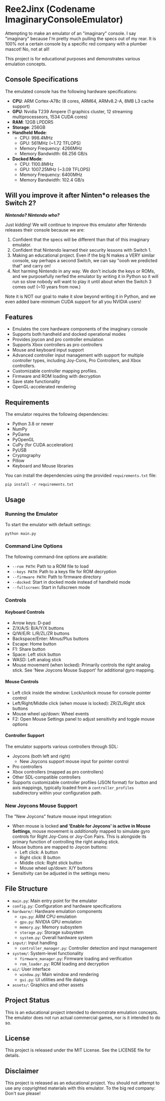 # Ree2Jinx (Codename ImaginaryConsoleEmulator)

Attempting to make an emulator of an "imaginary" console. I say "imaginary" because I'm pretty much pulling the specs out of my rear. It is 100% not a certain console by a specific red company with a plumber mascot! No, not at all!

This project is for educational purposes and demonstrates various emulation concepts.

## Console Specifications

The emulated console has the following hardware specifications:

- **CPU**: ARM Cortex-A78c (8 cores, ARM64, ARMv8.2-A, 8MB L3 cache support)
- **GPU**: Nvidia T239 Ampere (1 graphics cluster, 12 streaming multiprocesseors, 1534 CUDA cores)
- **RAM**: 12GB LPDDR5
- **Storage**: 256GB
- **Handheld Mode**: 
  - CPU: 998.4MHz
  - GPU: 561MHz (~1.72 TFLOPS)
  - Memory Frequency: 4266MHz
  - Memory Bandwidth: 68.256 GB/s
- **Docked Mode**: 
  - CPU: 1100.8MHz
  - GPU: 1007.25MHz (~3.09 TFLOPS)
  - Memory Frequency: 6400MHz
  - Memory Bandwidth: 102.4 GB/s

## Will you improve it after Ninten\*o releases the Switch 2?

***Nintendo? Nintendo who?***

Just kidding! We will continue to improve this emulator after Nintendo releases their console because we are:

1. Confident that the specs will be different than that of this imaginary emulator.
2. Confident that Nintendo learned their security lessons with Switch 1.
3. Making an educational project. Even if the big N makes a VERY similar console, say perhaps a second Switch, we can say "oooh we predicted that" and carry on!
4. Not harming Nintendo in any way. We don't include the keys or ROMs, and we purposefully nerfed the emulator by writing it in Python so it will run so slow nobody will want to play it until about when the Switch 3 comes out! (~10 years from now.)

Note it is NOT our goal to make it slow beyond writing it in Python, and we even added bare-minimum CUDA support for all you NVIDIA users!

## Features

- Emulates the core hardware components of the imaginary console
- Supports both handheld and docked operational modes
- Provides joycon and pro controller emulation
- Supports Xbox controllers as pro controllers
- Mouse and keyboard input support
- Advanced controller input management with support for multiple controller types, including Joy-Cons, Pro Controllers, and Xbox controllers.
- Customizable controller mapping profiles.
- Firmware and ROM loading with decryption
- Save state functionality
- OpenGL-accelerated rendering

## Requirements

The emulator requires the following dependencies:

- Python 3.8 or newer
- NumPy
- PyGame
- PyOpenGL
- CuPy (for CUDA acceleration)
- PyUSB
- Cryptography
- Pillow
- Keyboard and Mouse libraries

You can install the dependencies using the provided `requirements.txt` file:

```
pip install -r requirements.txt
```

## Usage

### Running the Emulator

To start the emulator with default settings:

```
python main.py
```

### Command Line Options

The following command-line options are available:

- `--rom PATH`: Path to a ROM file to load
- `--keys PATH`: Path to a keys file for ROM decryption
- `--firmware PATH`: Path to firmware directory
- `--docked`: Start in docked mode instead of handheld mode
- `--fullscreen`: Start in fullscreen mode

### Controls

#### Keyboard Controls

- Arrow keys: D-pad
- Z/X/A/S: B/A/Y/X buttons
- Q/W/E/R: L/R/ZL/ZR buttons
- Backspace/Enter: Minus/Plus buttons
- Escape: Home button
- F1: Share button
- Space: Left stick button
- WASD: Left analog stick
- Mouse movement (when locked): Primarily controls the right analog stick. See 'New Joycons Mouse Support' for additional gyro mapping.

#### Mouse Controls

- Left click inside the window: Lock/unlock mouse for console pointer control
- Left/Right/Middle click (when mouse is locked): ZR/ZL/Right stick buttons
- Mouse wheel up/down: Wheel events
- F2: Open Mouse Settings panel to adjust sensitivity and toggle mouse options

#### Controller Support

The emulator supports various controllers through SDL:

- Joycons (both left and right)
  - New Joycons support mouse input for pointer control
- Pro controllers
- Xbox controllers (mapped as pro controllers)
- Other SDL-compatible controllers
- Supports customizable controller profiles (JSON format) for button and axis mappings, typically loaded from a `controller_profiles` subdirectory within your configuration path.

### New Joycons Mouse Support

The "New Joycons" feature mouse input integration:

- When mouse is locked **and 'Enable for Joycons' is active in Mouse Settings**, mouse movement is *additionally* mapped to simulate gyro controls for Right Joy-Cons or Joy-Con Pairs. This is alongside its primary function of controlling the right analog stick.
- Mouse buttons are mapped to Joycon buttons:
  - Left click: A button
  - Right click: B button
  - Middle click: Right stick button
  - Mouse wheel up/down: X/Y buttons
- Sensitivity can be adjusted in the settings menu

## File Structure

- `main.py`: Main entry point for the emulator
- `config.py`: Configuration and hardware specifications
- `hardware/`: Hardware emulation components
  - `cpu.py`: ARM CPU emulation
  - `gpu.py`: NVIDIA GPU emulation
  - `memory.py`: Memory subsystem
  - `storage.py`: Storage subsystem
  - `system.py`: Overall hardware system
- `input/`: Input handling
  - `controller_manager.py`: Controller detection and input management
- `system/`: System-level functionality
  - `firmware_manager.py`: Firmware loading and verification
  - `rom_loader.py`: ROM loading and decryption
- `ui/`: User interface
  - `window.py`: Main window and rendering
  - `gui.py`: UI utilities and file dialogs
- `assets/`: Graphics and other assets

## Project Status

This is an educational project intended to demonstrate emulation concepts. The emulator does not run 
actual commercial games, nor is it intended to do so.

## License

This project is released under the MIT License. See the LICENSE file for details.

## Disclaimer

This project is released as an educational project. You should not attempt to use any copyrighted materials with this emulator. To the big red company: Don't sue please! 
